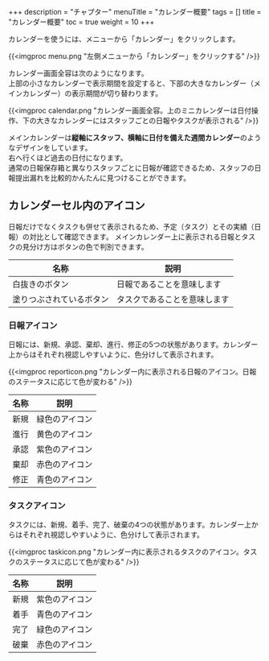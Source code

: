+++
description = "チャプター"
menuTitle = "カレンダー概要"
tags = []
title = "カレンダー概要"
toc = true
weight = 10
+++

カレンダーを使うには、メニューから「カレンダー」をクリックします。

{{<imgproc menu.png "左側メニューから「カレンダー」をクリックする" />}}

カレンダー画面全容は次のようになります。  
上部の小さなカレンダーで表示期間を設定すると、下部の大きなカレンダー（メインカレンダー）の表示期間が切り替わります。

{{<imgproc calendar.png "カレンダー画面全容。上のミニカレンダーは日付操作、下の大きなカレンダーにはスタッフごとの日報やタスクが表示される" />}}

メインカレンダーは**縦軸にスタッフ、横軸に日付を備えた週間カレンダー**のようなデザインをしています。  
右へ行くほど過去の日付になります。  
通常の日報保存箱と異なりスタッフごとに日報が確認できるため、スタッフの日報提出漏れを比較的かんたんに見つけることができます。

## カレンダーセル内のアイコン

日報だけでなくタスクも併せて表示されるため、予定（タスク）とその実績（日報）の対比として確認できます。
メインカレンダー上に表示される日報とタスクの見分け方はボタンの色で判別できます。

|名称|説明|
|---|---|
|白抜きのボタン|日報であることを意味します|
|塗りつぶされているボタン|タスクであることを意味します|

### 日報アイコン

日報には、新規、承認、棄却、進行、修正の5つの状態があります。カレンダー上からはそれぞれ視認しやすいように、色分けして表示されます。

{{<imgproc reporticon.png "カレンダー内に表示される日報のアイコン。日報のステータスに応じて色が変わる" />}}

|名称|説明|
|---|---|
|新規|緑色のアイコン|
|進行|黄色のアイコン|
|承認|紫色のアイコン|
|棄却|赤色のアイコン|
|修正|青色のアイコン|

### タスクアイコン

タスクには、新規、着手、完了、破棄の4つの状態があります。カレンダー上からはそれぞれ視認しやすいように、色分けして表示されます。

{{<imgproc taskicon.png "カレンダー内に表示されるタスクのアイコン。タスクのステータスに応じて色が変わる" />}}

|名称|説明|
|---|---|
|新規|紫色のアイコン|
|着手|青色のアイコン|
|完了|緑色のアイコン|
|破棄|赤色のアイコン|
